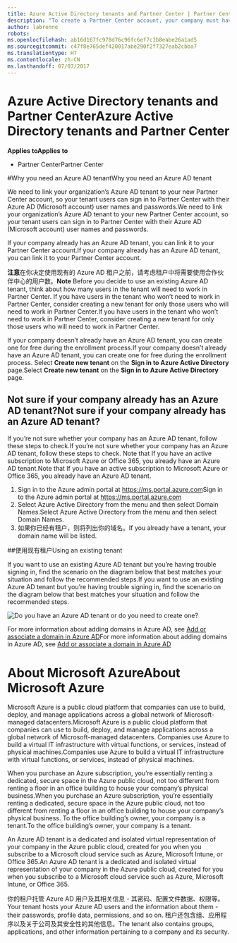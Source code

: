 ```yaml
---
title: Azure Active Directory tenants and Partner Center | Partner Center
description: "To create a Partner Center account, your company must have an Azure Active Directory (Azure AD) tenant. Azure AD is Microsoft’s cloud-based directory and identity management service."
author: labrenne
robots: 
ms.openlocfilehash: ab16d167fc978d76c96fc6ef7c1b8eabe26a1ad5
ms.sourcegitcommit: c47f8e765def420017abe290f2f7327eab2cbba7
ms.translationtype: HT
ms.contentlocale: zh-CN
ms.lasthandoff: 07/07/2017
---
```

# <a name="azure-active-directory-tenants-and-partner-center"></a><span data-ttu-id="12675-104">Azure Active Directory tenants and Partner Center</span><span class="sxs-lookup"><span data-stu-id="12675-104">Azure Active Directory tenants and Partner Center</span></span>  

**<span data-ttu-id="12675-105">Applies to</span><span class="sxs-lookup"><span data-stu-id="12675-105">Applies to</span></span>**

-  <span data-ttu-id="12675-106">Partner Center</span><span class="sxs-lookup"><span data-stu-id="12675-106">Partner Center</span></span>

#<a name="why-you-need-an-azure-ad-tenant"></a><span data-ttu-id="12675-107">Why you need an Azure AD tenant</span><span class="sxs-lookup"><span data-stu-id="12675-107">Why you need an Azure AD tenant</span></span>

<span data-ttu-id="12675-108">We need to link your organization’s Azure AD tenant to your new Partner Center account, so your tenant users can sign in to Partner Center with their Azure AD (Microsoft account) user names and passwords.</span><span class="sxs-lookup"><span data-stu-id="12675-108">We need to link your organization’s Azure AD tenant to your new Partner Center account, so your tenant users can sign in to Partner Center with their Azure AD (Microsoft account) user names and passwords.</span></span>

<span data-ttu-id="12675-109">If your company already has an Azure AD tenant, you can link it to your Partner Center account.</span><span class="sxs-lookup"><span data-stu-id="12675-109">If your company already has an Azure AD tenant, you can link it to your Partner Center account.</span></span> 

<span data-ttu-id="12675-110">**注意**在你决定使用现有的 Azure AD 租户之前，请考虑租户中将需要使用合作伙伴中心的用户数。</span><span class="sxs-lookup"><span data-stu-id="12675-110">**Note** Before you decide to use an existing Azure AD tenant, think about how many users in the tenant will need to work in Partner Center.</span></span> <span data-ttu-id="12675-111">If you have users in the tenant who won’t need to work in Partner Center, consider creating a new tenant for only those users who will need to work in Partner Center.</span><span class="sxs-lookup"><span data-stu-id="12675-111">If you have users in the tenant who won’t need to work in Partner Center, consider creating a new tenant for only those users who will need to work in Partner Center.</span></span>

<span data-ttu-id="12675-112">If your company doesn’t already have an Azure AD tenant, you can create one for free during the enrollment process.</span><span class="sxs-lookup"><span data-stu-id="12675-112">If your company doesn’t already have an Azure AD tenant, you can create one for free during the enrollment process.</span></span> <span data-ttu-id="12675-113">Select **Create new tenant** on the **Sign in to Azure Active Directory** page.</span><span class="sxs-lookup"><span data-stu-id="12675-113">Select **Create new tenant** on the **Sign in to Azure Active Directory** page.</span></span> 


## <a name="not-sure-if-your-company-already-has-an-azure-ad-tenant"></a><span data-ttu-id="12675-114">Not sure if your company already has an Azure AD tenant?</span><span class="sxs-lookup"><span data-stu-id="12675-114">Not sure if your company already has an Azure AD tenant?</span></span>

<span data-ttu-id="12675-115">If you’re not sure whether your company has an Azure AD tenant, follow these steps to check.</span><span class="sxs-lookup"><span data-stu-id="12675-115">If you’re not sure whether your company has an Azure AD tenant, follow these steps to check.</span></span> <span data-ttu-id="12675-116">Note that If you have an active subscription to Microsoft Azure or Office 365, you already have an Azure AD tenant.</span><span class="sxs-lookup"><span data-stu-id="12675-116">Note that If you have an active subscription to Microsoft Azure or Office 365, you already have an Azure AD tenant.</span></span>
1.  <span data-ttu-id="12675-117">Sign in to the Azure admin portal at https://ms.portal.azure.com</span><span class="sxs-lookup"><span data-stu-id="12675-117">Sign in to the Azure admin portal at https://ms.portal.azure.com</span></span>
2.  <span data-ttu-id="12675-118">Select Azure Active Directory from the menu and then select Domain Names.</span><span class="sxs-lookup"><span data-stu-id="12675-118">Select Azure Active Directory from the menu and then select Domain Names.</span></span>
3.  <span data-ttu-id="12675-119">如果你已经有租户，则将列出你的域名。</span><span class="sxs-lookup"><span data-stu-id="12675-119">If you already have a tenant, your domain name will be listed.</span></span>

##<a name="using-an-existing-tenant"></a><span data-ttu-id="12675-120">使用现有租户</span><span class="sxs-lookup"><span data-stu-id="12675-120">Using an existing tenant</span></span>

<span data-ttu-id="12675-121">If you want to use an existing Azure AD tenant but you’re having trouble signing in, find the scenario on the diagram below that best matches your situation and follow the recommended steps.</span><span class="sxs-lookup"><span data-stu-id="12675-121">If you want to use an existing Azure AD tenant but you’re having trouble signing in, find the scenario on the diagram below that best matches your situation and follow the recommended steps.</span></span> 

![Do you have an Azure AD tenant or do you need to create one?](images/onboardingAADFlow.png)

<span data-ttu-id="12675-123">For more information about adding domains in Azure AD, see [Add or associate a domain in Azure AD](https://docs.microsoft.com/azure/active-directory/active-directory-add-domain)</span><span class="sxs-lookup"><span data-stu-id="12675-123">For more information about adding domains in Azure AD, see [Add or associate a domain in Azure AD](https://docs.microsoft.com/azure/active-directory/active-directory-add-domain)</span></span>

# <a name="about-microsoft-azure"></a><span data-ttu-id="12675-124">About Microsoft Azure</span><span class="sxs-lookup"><span data-stu-id="12675-124">About Microsoft Azure</span></span>

<span data-ttu-id="12675-125">Microsoft Azure is a public cloud platform that companies can use to build, deploy, and manage applications across a global network of Microsoft-managed datacenters.</span><span class="sxs-lookup"><span data-stu-id="12675-125">Microsoft Azure is a public cloud platform that companies can use to build, deploy, and manage applications across a global network of Microsoft-managed datacenters.</span></span> <span data-ttu-id="12675-126">Companies use Azure to build a virtual IT infrastructure with virtual functions, or services, instead of physical machines.</span><span class="sxs-lookup"><span data-stu-id="12675-126">Companies use Azure to build a virtual IT infrastructure with virtual functions, or services, instead of physical machines.</span></span> 

<span data-ttu-id="12675-127">When you purchase an Azure subscription, you’re essentially renting a dedicated, secure space in the Azure public cloud, not too different from renting a floor in an office building to house your company’s physical business.</span><span class="sxs-lookup"><span data-stu-id="12675-127">When you purchase an Azure subscription, you’re essentially renting a dedicated, secure space in the Azure public cloud, not too different from renting a floor in an office building to house your company’s physical business.</span></span> <span data-ttu-id="12675-128">To the office building’s owner, your company is a tenant.</span><span class="sxs-lookup"><span data-stu-id="12675-128">To the office building’s owner, your company is a tenant.</span></span> 

<span data-ttu-id="12675-129">An Azure AD tenant is a dedicated and isolated virtual representation of your company in the Azure public cloud, created for you when you subscribe to a Microsoft cloud service such as Azure, Microsoft Intune, or Office 365.</span><span class="sxs-lookup"><span data-stu-id="12675-129">An Azure AD tenant is a dedicated and isolated virtual representation of your company in the Azure public cloud, created for you when you subscribe to a Microsoft cloud service such as Azure, Microsoft Intune, or Office 365.</span></span> 

<span data-ttu-id="12675-130">你的租户托管 Azure AD 用户及其相关信息 - 其密码、配置文件数据、权限等。</span><span class="sxs-lookup"><span data-stu-id="12675-130">Your tenant hosts your Azure AD users and the information about them - their passwords, profile data, permissions, and so on.</span></span> <span data-ttu-id="12675-131">租户还包含组、应用程序以及关于公司及其安全性的其他信息。</span><span class="sxs-lookup"><span data-stu-id="12675-131">The tenant also contains groups, applications, and other information pertaining to a company and its security.</span></span> 
